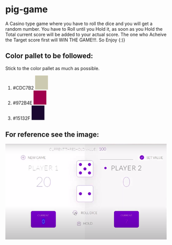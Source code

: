 # pig-game

A Casino type game where you have to roll the dice and you will get a random number. You have to Roll until you Hold it, as soon as you Hold the Total current score will be added to your actual score. The one who Acheive the Target score first will WIN THE GAME!!!. So Enjoy {:)} 

## Color pallet to be followed:
 Stick to the color pallet as much as possible.
1. #CDC7B2 <img src="assets/colorcdc7b2.png" width="40">
2. #972B4E <img src="assets/color972b4e.png" width="40">
3. #15132F <img src="assets/color15132f.png" width="40">

## For reference see the image:
 <img src="assets/pig.png" width="1000">

